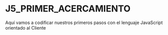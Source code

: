 # J5_PRIMER_ACERCAMIENTO
Aquí vamos a codificar nuestros primeros pasos con el lenguaje JavaScript orientado al Cliente
